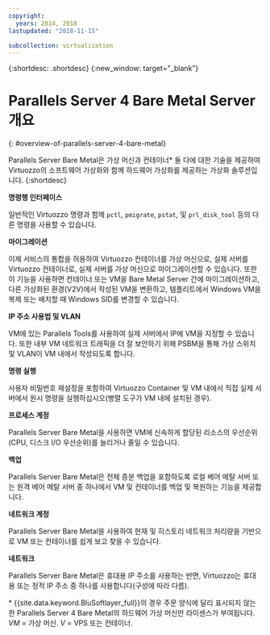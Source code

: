 ```yaml
---
copyright:
  years: 2014, 2018
lastupdated: "2018-11-15"

subcollection: virtualization
---
```


{:shortdesc: .shortdesc}
{:new_window: target="_blank"}

# Parallels Server 4 Bare Metal Server 개요
{: #overview-of-parallels-server-4-bare-metal}

Parallels Server Bare Metal은 가상 머신과 컨테이너* 둘 다에 대한 기술을 제공하여 Virtuozzo의 소프트웨어 가상화와 함께 하드웨어 가상화를 제공하는 가상화 솔루션입니다.
{:shortdesc}

**명령행 인터페이스**

일반적인 Virtuozzo 명령과 함께 `pctl`, `pmigrate`, `pstat`, 및 `prl_disk_tool` 등의 다른 명령을 사용할 수 있습니다.

**마이그레이션**

이제 서비스의 통합을 허용하여 Virtuozzo 컨테이너를 가상 머신으로, 실제 서버를 Virtuozzo 컨테이너로, 실제 서버를 가상 머신으로 마이그레이션할 수 있습니다. 또한 이 기능을 사용하면 컨테이너 또는 VM을 Bare Metal Server 간에 마이그레이션하고, 다른 가상화된 환경(V2V)에서 작성된 VM을 변환하고, 템플리트에서 Windows VM을 복제 또는 배치할 때 Windows SID를 변경할 수 있습니다. 

**IP 주소 사용법 및 VLAN**

VM에 있는 Parallels Tools를 사용하여 실제 서버에서 IP에 VM을 지정할 수 있습니다. 또한 내부 VM 네트워크 트래픽을 더 잘 보안하기 위해 PSBM을 통해 가상 스위치 및 VLAN이 VM 내에서 작성되도록 합니다. 

**명령 실행**

사용자 비밀번호 재설정을 포함하여 Virtuozzo Container 및 VM 내에서 직접 실제 서버에서 원시 명령을 실행하십시오(병렬 도구가 VM 내에 설치된 경우). 

**프로세스 계정**

Parallels Server Bare Metal을 사용하면 VM에 신속하게 할당된 리소스의 우선순위(CPU, 디스크 I/O 우선순위)를 늘리거나 줄일 수 있습니다. 

**백업**

Parallels Server Bare Metal은 전체 증분 백업을 포함하도록 로컬 베어 메탈 서버 또는 원격 베어 메탈 서버 중 하나에서 VM 및 컨테이너를 백업 및 복원하는 기능을 제공합니다. 

**네트워크 계정**

Parallels Server Bare Metal을 사용하여 현재 및 히스토리 네트워크 처리량을 기반으로 VM 또는 컨테이너를 쉽게 보고 찾을 수 있습니다.

**네트워크**

Parallels Server Bare Metal은 휴대용 IP 주소를 사용하는 반면, Virtuozzo는 휴대용 또는 정적 IP 주소 중 하나를 사용합니다(구성에 따라 다름).

\* {{site.data.keyword.BluSoftlayer_full}}의 경우 주문 양식에 달리 표시되지 않는 한 Parallels Server 4 Bare Metal의 하드웨어 가상 머신만 라이센스가 부여됩니다.
_VM_ = 가상 머신. _V_ = VPS 또는 컨테이너.
